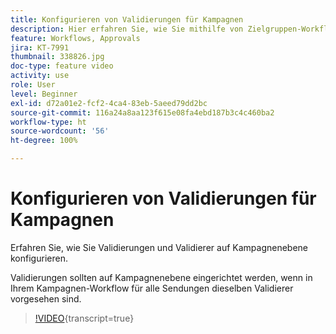 ```yaml
---
title: Konfigurieren von Validierungen für Kampagnen
description: Hier erfahren Sie, wie Sie mithilfe von Zielgruppen-Workflows mehrere Zielgruppen für einen Versand definieren.
feature: Workflows, Approvals
jira: KT-7991
thumbnail: 338826.jpg
doc-type: feature video
activity: use
role: User
level: Beginner
exl-id: d72a01e2-fcf2-4ca4-83eb-5aeed79dd2bc
source-git-commit: 116a24a8aa123f615e08fa4ebd187b3c4c460ba2
workflow-type: ht
source-wordcount: '56'
ht-degree: 100%

---
```


# Konfigurieren von Validierungen für Kampagnen

Erfahren Sie, wie Sie Validierungen und Validierer auf Kampagnenebene konfigurieren.  

Validierungen sollten auf Kampagnenebene eingerichtet werden, wenn in Ihrem Kampagnen-Workflow für alle Sendungen dieselben Validierer vorgesehen sind.

>[!VIDEO](https://video.tv.adobe.com/v/338826?quality=12&learn=on){transcript=true}
